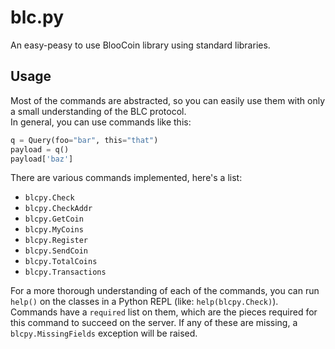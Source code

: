 blc.py
======

An easy-peasy to use BlooCoin library using standard libraries.

Usage
-----

Most of the commands are abstracted, so you can easily use them with only a small understanding of the BLC protocol.  
In general, you can use commands like this:
```python
q = Query(foo="bar", this="that")
payload = q()
payload['baz']
```

There are various commands implemented, here's a list:

+ `blcpy.Check`
+ `blcpy.CheckAddr`
+ `blcpy.GetCoin`
+ `blcpy.MyCoins`
+ `blcpy.Register`
+ `blcpy.SendCoin`
+ `blcpy.TotalCoins`
+ `blcpy.Transactions`

For a more thorough understanding of each of the commands, you can run `help()` on the classes in a Python REPL (like: `help(blcpy.Check)`).  
Commands have a `required` list on them, which are the pieces required for this command to succeed on the server. If any of these are missing, a `blcpy.MissingFields` exception will be raised.
